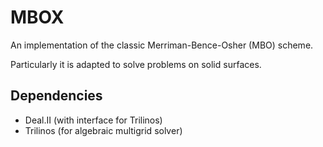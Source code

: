 # MBOX

An implementation of the classic Merriman-Bence-Osher (MBO) scheme.

Particularly it is adapted to solve problems on solid surfaces.

## Dependencies

- Deal.II (with interface for Trilinos)
- Trilinos (for algebraic multigrid solver)
